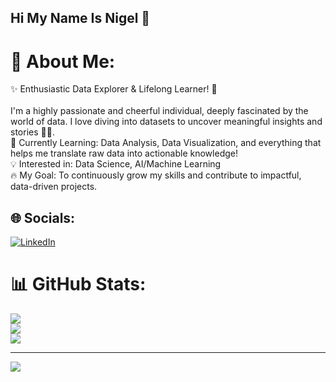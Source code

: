 <!--
**nigelalessan/nigelalessan** is a ✨ _special_ ✨ repository because its `README.md` (this file) appears on your GitHub profile.

Here are some ideas to get you started:

- 🔭 I’m currently working on ...
- 🌱 I’m currently learning ...
- 👯 I’m looking to collaborate on ...
- 🤔 I’m looking for help with ...
- 💬 Ask me about ...
- 📫 How to reach me: ...
- 😄 Pronouns: ...
- ⚡ Fun fact: ...
-->
## Hi My Name Is Nigel 👋

# 💫 About Me:

✨ Enthusiastic Data Explorer & Lifelong Learner! 🚀<br><br>
I'm a highly passionate and cheerful individual, deeply fascinated by the world of data. I love diving into datasets to uncover meaningful insights and stories 🕵️‍♀️.<br>
🧠 Currently Learning: Data Analysis, Data Visualization, and everything that helps me translate raw data into actionable knowledge!<br>
💡 Interested in: Data Science, AI/Machine Learning<br>
🔥 My Goal: To continuously grow my skills and contribute to impactful, data-driven projects.


## 🌐 Socials:
[![LinkedIn](https://img.shields.io/badge/LinkedIn-%230077B5.svg?logo=linkedin&logoColor=white)](https://linkedin.com/in/https://www.linkedin.com/in/nigelalessan) 
# 📊 GitHub Stats:
![](https://github-readme-stats.vercel.app/api?username=nigelalessan&theme=dark&hide_border=false&include_all_commits=false&count_private=false)<br/>
![](https://nirzak-streak-stats.vercel.app/?user=nigelalessan&theme=dark&hide_border=false)<br/>
![](https://github-readme-stats.vercel.app/api/top-langs/?username=nigelalessan&theme=dark&hide_border=false&include_all_commits=false&count_private=false&layout=compact)

---
[![](https://visitcount.itsvg.in/api?id=nigelalessan&icon=0&color=0)](https://visitcount.itsvg.in)

<!-- Proudly created with GPRM ( https://gprm.itsvg.in ) -->
